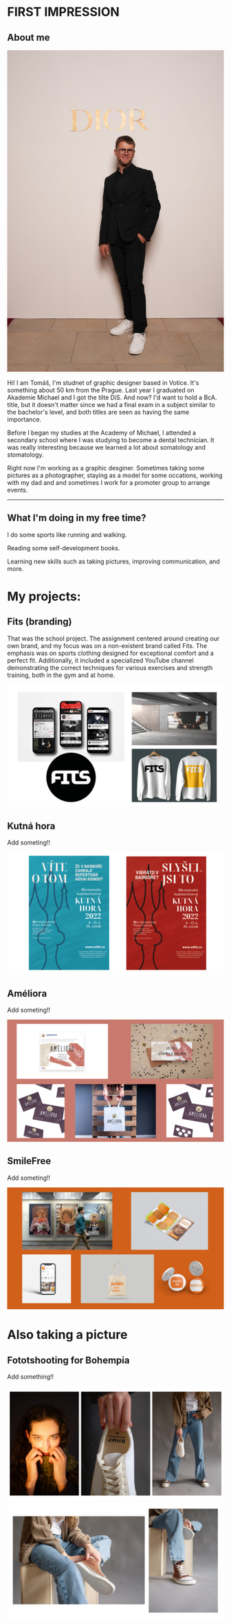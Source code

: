# FIRST IMPRESSION

## About me
![Page 6](https://github.com/tomaspetera/english-for-designers/blob/113e8c7d078ee4a809b6dfeea28a4cc55f506fed/02-first-impression/img/Screenshot_2023-11-15-10-34-58-712_com.google.android.apps.photos.jpg)

Hi! I am Tomáš, I'm studnet of graphic designer based in Votice. It's something about 50 km from the Prague. Last year I graduated on Akademie Michael and I got the tilte DiS. And now? I'd want to hold a BcA. title, but it doesn't matter since we had a final exam in a subject similar to the bachelor's level, and both titles are seen as having the same importance. 

Before I began my studies at the Academy of Michael, I attended a secondary school where I was studying to become a dental technician. It was really interesting because we learned a lot about somatology and stomatology.

Right now I'm working as a graphic desginer. Sometimes taking some pictures as a photographer, staying as a model for some occations, working with my dad and and sometimes I work for a promoter group to arrange events. 




---

## What I'm doing in my free time?
I do some sports like running and walking.

Reading some self-development books.

Learning new skills such as taking pictures, improving communication, and more.

# My projects: 

## Fits (branding)
That was the school project. The assignment centered around creating our own brand, and my focus was on a non-existent brand called Fits. The emphasis was on sports clothing designed for exceptional comfort and a perfect fit. Additionally, it included a specialized YouTube channel demonstrating the correct techniques for various exercises and strength training, both in the gym and at home.

![Page 12](https://github.com/tomaspetera/english-for-designers/blob/9ffc98445c7493bb3499ce58baa0370aecd08bbb/02-first-impression/img/fits.jpg)

## Kutná hora

Add someting!!

![Artboard1_7](https://github.com/tomaspetera/english-for-designers/blob/50c6aba0bd41b431c94374faa5efa02f557b09a5/02-first-impression/img/kutnahora.jpg)

## Améliora

Add someting!!

![Artboard1_8](https://github.com/tomaspetera/english-for-designers/blob/e9110f0e78cda67048dd1478c730543d8bdbf84f/02-first-impression/img/ameliora.jpg)

## SmileFree

Add someting!!

![Artboard1_10](https://github.com/tomaspetera/english-for-designers/blob/10dc7cfdc9fb618e5c3834de0e007af06ac70b04/02-first-impression/img/smilefree.jpg)

# Also taking a picture

## Fototshooting for Bohempia

Add something!!

![Artboard1_13](https://github.com/tomaspetera/english-for-designers/blob/bc92d82c7f5148071a66f2e0e6d72f38878a1c9f/02-first-impression/img/foto.jpg)
![Artboard1_5](https://github.com/tomaspetera/english-for-designers/blob/af9773cac89f0b524e844eb0de84efa9020aeb1b/02-first-impression/img/foto2.jpg)


